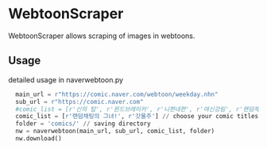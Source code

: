 # WebtoonScraper

WebtoonScraper allows scraping of images in webtoons.

## Usage

detailed usage in naverwebtoon.py

```python
  main_url = r"https://comic.naver.com/webtoon/weekday.nhn"
  sub_url = r"https://comic.naver.com"
  #comic_list = [r'신의 탑', r'윈드브레이커', r'니편내편', r'여신강림', r'랜덤채팅의 그녀!', r'제로게임', r'갓물주', r'연애혁명', r'외모지상주의', r'유미의 세포들', r'맘마미안']
  comic_list = [r'랜덤채팅의 그녀!', r'갓물주'] // choose your comic titles from https://comic.naver.com
  folder = 'comics/' // saving directory
  nw = naverwebtoon(main_url, sub_url, comic_list, folder)
  nw.download()
```
